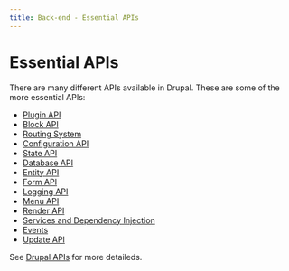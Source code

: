 ```yaml
---
title: Back-end - Essential APIs
---
```


# Essential APIs


There are many different APIs available in Drupal. These are some of the more essential APIs:

- [Plugin API](4.4-essential-apis-plugin.md)
- [Block API](4.4-essential-apis-block.md)
- [Routing System](4.4-essential-apis-routing.md)
- [Configuration API](4.4-essential-apis-configuration.md)
- [State API](4.4-essential-apis-state.md)
- [Database API](4.4-essential-apis-database.md)
- [Entity API](4.4-essential-apis-entity.md)
- [Form API](4.4-essential-apis-form.md)
- [Logging API](4.4-essential-apis-logging.md)
- [Menu API](4.4-essential-apis-menu.md)
- [Render API](4.4-essential-apis-render.md)
- [Services and Dependency Injection](4.4-essential-apis-services.md)
- [Events](4.4-essential-apis-events.md)
- [Update API](4.4-essential-apis-update.md)

See [Drupal APIs](https://www.drupal.org/docs/develop/drupal-apis) for more detaileds.

